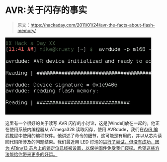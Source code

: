 # AVR:关于闪存的事实

> 原文：<https://hackaday.com/2011/01/24/avr-the-facts-about-flash-memory/>

![](img/54c54129c5f2eb2faf50271c72151bf4.png "avr-flash-memory")

这里有一个很好的关于读写 AVR 闪存的小讨论，这是[Windel]放在一起的。他正在使用系统内编程器从 ATmega328 读取闪存，使用 AVRdude，我们在[AVR 编程教程](http://hackaday.com/2010/10/23/avr-programming-introduction/)中使用的编程软件。他讲述了命令的细节，这可能是有用的，并以从芯片读回代码所涉及的问题结束。我们最近用 LED 灯泡的[进行了尝试，但没有成功，因为 ATtiny13 芯片上的锁定位已经被设置，以保护固件免受我们窥探。希望这些方法能给你带来更多的好运。](http://hackaday.com/2010/12/09/part-2-help-me-reverse-engineer-an-led-light-bulb/)